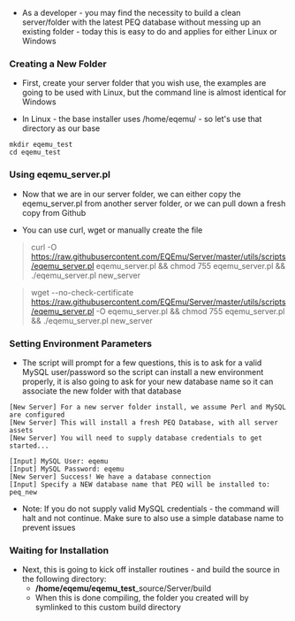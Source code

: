 * As a developer - you may find the necessity to build a clean server/folder with the latest PEQ database without messing up an existing folder - today this is easy to do and applies for either Linux or Windows

### Creating a New Folder

* First, create your server folder that you wish use, the examples are going to be used with Linux, but the command line is almost identical for Windows

* In Linux - the base installer uses /home/eqemu/ - so let's use that directory as our base

```
mkdir eqemu_test
cd eqemu_test
```

### Using eqemu_server.pl

* Now that we are in our server folder, we can either copy the eqemu_server.pl from another server folder, or we can pull down a fresh copy from Github

* You can use curl, wget or manually create the file
> curl -O https://raw.githubusercontent.com/EQEmu/Server/master/utils/scripts/eqemu_server.pl eqemu_server.pl && chmod 755 eqemu_server.pl && ./eqemu_server.pl new_server

> wget --no-check-certificate https://raw.githubusercontent.com/EQEmu/Server/master/utils/scripts/eqemu_server.pl  -O eqemu_server.pl && chmod 755 eqemu_server.pl && ./eqemu_server.pl new_server

### Setting Environment Parameters

* The script will prompt for a few questions, this is to ask for a valid MySQL user/password so the script can install a new environment properly, it is also going to ask for your new database name so it can associate the new folder with that database

```
[New Server] For a new server folder install, we assume Perl and MySQL are configured
[New Server] This will install a fresh PEQ Database, with all server assets
[New Server] You will need to supply database credentials to get started...

[Input] MySQL User: eqemu
[Input] MySQL Password: eqemu
[New Server] Success! We have a database connection
[Input] Specify a NEW database name that PEQ will be installed to: peq_new
```
* Note: If you do not supply valid MySQL credentials - the command will halt and not continue. Make sure to also use a simple database name to prevent issues

### Waiting for Installation

* Next, this is going to kick off installer routines - and build the source in the following directory:
  * **/home/eqemu/eqemu_test**_source/Server/build
  * When this is done compiling, the folder you created will by symlinked to this custom build directory